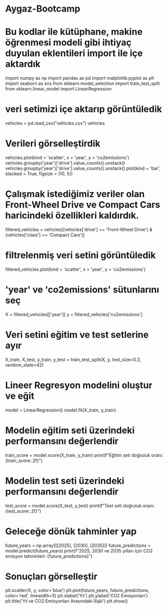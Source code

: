 # Aygaz-Bootcamp

# Bu kodlar ile kütüphane, makine öğrenmesi modeli gibi ihtiyaç duyulan eklentileri import ile içe aktardık
import numpy as np
import pandas as pd
import matplotlib.pyplot as plt
import seaborn as sns
from sklearn.model_selection import train_test_split
from sklearn.linear_model import LinearRegression 

                
# veri setimizi içe aktarıp görüntüledik
vehicles = pd.read_csv("vehicles.csv")
vehicles


# Verileri görselleştirdik
vehicles.plot(kind = 'scatter', x = 'year', y = 'co2emissions')
vehicles.groupby('year')['drive'].value_counts().unstack()
vehicles.groupby('year')['drive'].value_counts().unstack().plot(kind = 'bar', 
                                                                stacked = True, 
                                                                figsize = (10, 5))

# Çalışmak istediğimiz veriler olan Front-Wheel Drive ve Compact Cars haricindeki özellikleri kaldırdık.
filtered_vehicles = vehicles[(vehicles['drive'] == 'Front-Wheel Drive') & (vehicles['class'] == 'Compact Cars')]


# filtrelenmiş veri setini görüntüledik
filtered_vehicles.plot(kind = 'scatter', x = 'year', y = 'co2emissions')



# 'year' ve 'co2emissions' sütunlarını seç
X = filtered_vehicles[['year']]
y = filtered_vehicles['co2emissions']

# Veri setini eğitim ve test setlerine ayır
X_train, X_test, y_train, y_test = train_test_split(X, y, test_size=0.2, random_state=42)

# Lineer Regresyon modelini oluştur ve eğit
model = LinearRegression()
model.fit(X_train, y_train)

# Modelin eğitim seti üzerindeki performansını değerlendir
train_score = model.score(X_train, y_train)
print(f"Eğitim seti doğruluk oranı: {train_score:.2f}")

# Modelin test seti üzerindeki performansını değerlendir
test_score = model.score(X_test, y_test)
print(f"Test seti doğruluk oranı: {test_score:.2f}")

# Geleceğe dönük tahminler yap
future_years = np.array([[2025], [2030], [2035]])
future_predictions = model.predict(future_years)
print(f"2025, 2030 ve 2035 yılları için CO2 emisyon tahminleri: {future_predictions}")

# Sonuçları görselleştir
plt.scatter(X, y, color='blue')
plt.plot(future_years, future_predictions, color='red', linewidth=5)
plt.xlabel('Yıl')
plt.ylabel('CO2 Emisyonları')
plt.title('Yıl ve CO2 Emisyonları Arasındaki İlişki')
plt.show()

                       
                         
